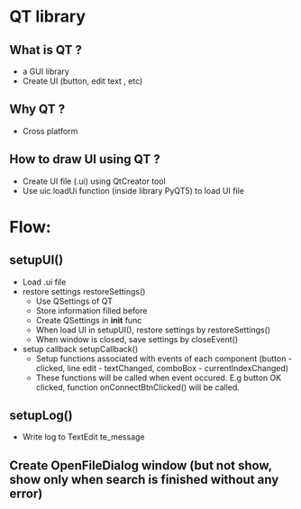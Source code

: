 # QT library
## What is QT ?
- a GUI library
- Create UI (button, edit text , etc)

## Why QT ?
- Cross platform

## How to draw UI using QT ?
- Create UI file (.ui) using QtCreator tool
- Use uic.loadUi function (inside library PyQT5) to load UI file


# Flow:
## setupUI()
- Load .ui file
- restore settings restoreSettings()
    - Use QSettings of QT
    - Store information filled before
    - Create QSettings in __init__ func
    - When load UI in setupUI(), restore settings by restoreSettings()
    - When window is closed, save settings by closeEvent()
- setup callback setupCallback()
    - Setup functions associated with events of each component (button - clicked, line edit - textChanged, comboBox - currentIndexChanged)
    - These functions will be called when event occured. E.g button OK clicked, function onConnectBtnClicked() will be called. 
## setupLog()
- Write log to TextEdit te_message

## Create OpenFileDialog window (but not show, show only when search is finished without any error)




